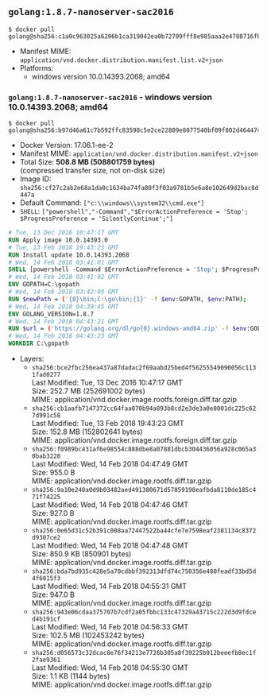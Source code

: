## `golang:1.8.7-nanoserver-sac2016`

```console
$ docker pull golang@sha256:c1a0c963025a6206b1ca319042ea0b72709fff8e985aaa2e4788716fb4d8784f
```

-	Manifest MIME: `application/vnd.docker.distribution.manifest.list.v2+json`
-	Platforms:
	-	windows version 10.0.14393.2068; amd64

### `golang:1.8.7-nanoserver-sac2016` - windows version 10.0.14393.2068; amd64

```console
$ docker pull golang@sha256:b97d46a61c7b592ffc83598c5e2ce22809e8077540bf09f802d464474cc0f705
```

-	Docker Version: 17.06.1-ee-2
-	Manifest MIME: `application/vnd.docker.distribution.manifest.v2+json`
-	Total Size: **508.8 MB (508801759 bytes)**  
	(compressed transfer size, not on-disk size)
-	Image ID: `sha256:cf27c2ab2e68a1da0c1634ba74fa80f3f03a9781b5e6a8e102649d2bac8d447a`
-	Default Command: `["c:\\windows\\system32\\cmd.exe"]`
-	`SHELL`: `["powershell","-Command","$ErrorActionPreference = 'Stop'; $ProgressPreference = 'SilentlyContinue';"]`

```dockerfile
# Tue, 13 Dec 2016 10:47:17 GMT
RUN Apply image 10.0.14393.0
# Tue, 13 Feb 2018 19:43:23 GMT
RUN Install update 10.0.14393.2068
# Wed, 14 Feb 2018 03:41:01 GMT
SHELL [powershell -Command $ErrorActionPreference = 'Stop'; $ProgressPreference = 'SilentlyContinue';]
# Wed, 14 Feb 2018 03:41:02 GMT
ENV GOPATH=C:\gopath
# Wed, 14 Feb 2018 03:42:09 GMT
RUN $newPath = ('{0}\bin;C:\go\bin;{1}' -f $env:GOPATH, $env:PATH); 	Write-Host ('Updating PATH: {0}' -f $newPath); 	setx /M PATH $newPath;
# Wed, 14 Feb 2018 04:39:45 GMT
ENV GOLANG_VERSION=1.8.7
# Wed, 14 Feb 2018 04:43:21 GMT
RUN $url = ('https://golang.org/dl/go{0}.windows-amd64.zip' -f $env:GOLANG_VERSION); 	Write-Host ('Downloading {0} ...' -f $url); 	Invoke-WebRequest -Uri $url -OutFile 'go.zip'; 		$sha256 = '633a28e72b95e8372e5416dd4723881d7a7109be08daf097ebce2679939f6a82'; 	Write-Host ('Verifying sha256 ({0}) ...' -f $sha256); 	if ((Get-FileHash go.zip -Algorithm sha256).Hash -ne $sha256) { 		Write-Host 'FAILED!'; 		exit 1; 	}; 		Write-Host 'Expanding ...'; 	Expand-Archive go.zip -DestinationPath C:\; 		Write-Host 'Verifying install ("go version") ...'; 	go version; 		Write-Host 'Removing ...'; 	Remove-Item go.zip -Force; 		Write-Host 'Complete.';
# Wed, 14 Feb 2018 04:43:23 GMT
WORKDIR C:\gopath
```

-	Layers:
	-	`sha256:bce2fbc256ea437a87dadac2f69aabd25bed4f56255549090056c1131fad0277`  
		Last Modified: Tue, 13 Dec 2016 10:47:17 GMT  
		Size: 252.7 MB (252691002 bytes)  
		MIME: application/vnd.docker.image.rootfs.foreign.diff.tar.gzip
	-	`sha256:cb1aafb7147372cc64faa070b94a893b8cd2e3de3a0e8001dc225c627d991c58`  
		Last Modified: Tue, 13 Feb 2018 19:43:23 GMT  
		Size: 152.8 MB (152802641 bytes)  
		MIME: application/vnd.docker.image.rootfs.foreign.diff.tar.gzip
	-	`sha256:f0989bc431af6e98554c888dbe8a07881dbcb304436056a928c065a30bab3228`  
		Last Modified: Wed, 14 Feb 2018 04:47:49 GMT  
		Size: 955.0 B  
		MIME: application/vnd.docker.image.rootfs.diff.tar.gzip
	-	`sha256:9a10e240a0d9b03482aed491380671d57859198eafbda8110de185c471f74225`  
		Last Modified: Wed, 14 Feb 2018 04:47:46 GMT  
		Size: 927.0 B  
		MIME: application/vnd.docker.image.rootfs.diff.tar.gzip
	-	`sha256:0e65d31c52b391c008aa72447522ba44cfe7e7598eaf2381134c8372d9307ce2`  
		Last Modified: Wed, 14 Feb 2018 04:47:48 GMT  
		Size: 850.9 KB (850901 bytes)  
		MIME: application/vnd.docker.image.rootfs.diff.tar.gzip
	-	`sha256:bda7bd935c428e5a70cdbbf392313dfd74c750356e480feadf33bd5d4f6015f3`  
		Last Modified: Wed, 14 Feb 2018 04:55:31 GMT  
		Size: 947.0 B  
		MIME: application/vnd.docker.image.rootfs.diff.tar.gzip
	-	`sha256:943e06cdaa375707b7cdf2a05fbbc133c47329a43715c222d3d9fdced4b191cf`  
		Last Modified: Wed, 14 Feb 2018 04:56:33 GMT  
		Size: 102.5 MB (102453242 bytes)  
		MIME: application/vnd.docker.image.rootfs.diff.tar.gzip
	-	`sha256:d056573c32dcac8e76f34213e7726b305a8f39225b912beeefb8ec1f2fae9361`  
		Last Modified: Wed, 14 Feb 2018 04:55:30 GMT  
		Size: 1.1 KB (1144 bytes)  
		MIME: application/vnd.docker.image.rootfs.diff.tar.gzip
